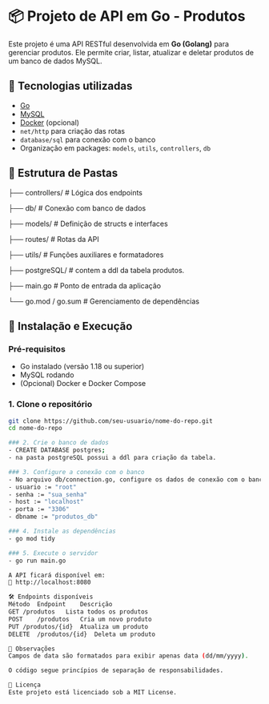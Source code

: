 # 📦 Projeto de API em Go - Produtos

Este projeto é uma API RESTful desenvolvida em **Go (Golang)** para gerenciar produtos. Ele permite criar, listar, atualizar e deletar produtos de um banco de dados MySQL.

## 🚀 Tecnologias utilizadas

- [Go](https://golang.org/)
- [MySQL](https://www.mysql.com/)
- [Docker](https://www.docker.com/) (opcional)
- `net/http` para criação das rotas
- `database/sql` para conexão com o banco
- Organização em packages: `models`, `utils`, `controllers`, `db`

## 📁 Estrutura de Pastas

├── controllers/ # Lógica dos endpoints

├── db/ # Conexão com banco de dados

├── models/ # Definição de structs e interfaces

├── routes/ # Rotas da API

├── utils/ # Funções auxiliares e formatadores

├── postgreSQL/ # contem a ddl da tabela produtos.

├── main.go # Ponto de entrada da aplicação

└── go.mod / go.sum # Gerenciamento de dependências


## 🔧 Instalação e Execução

### Pré-requisitos

- Go instalado (versão 1.18 ou superior)
- MySQL rodando
- (Opcional) Docker e Docker Compose

### 1. Clone o repositório

```bash
git clone https://github.com/seu-usuario/nome-do-repo.git
cd nome-do-repo

### 2. Crie o banco de dados
- CREATE DATABASE postgres;
- na pasta postgreSQL possui a ddl para criação da tabela.

### 3. Configure a conexão com o banco
- No arquivo db/connection.go, configure os dados de conexão com o banco:
- usuario := "root"
- senha := "sua_senha"
- host := "localhost"
- porta := "3306"
- dbname := "produtos_db"

### 4. Instale as dependências
- go mod tidy

### 5. Execute o servidor
- go run main.go

A API ficará disponível em:
📍 http://localhost:8080

🛠️ Endpoints disponíveis
Método	Endpoint	Descrição
GET	/produtos	Lista todos os produtos
POST	/produtos	Cria um novo produto
PUT	/produtos/{id}	Atualiza um produto
DELETE	/produtos/{id}	Deleta um produto

📌 Observações
Campos de data são formatados para exibir apenas data (dd/mm/yyyy).

O código segue princípios de separação de responsabilidades.

📄 Licença
Este projeto está licenciado sob a MIT License.
